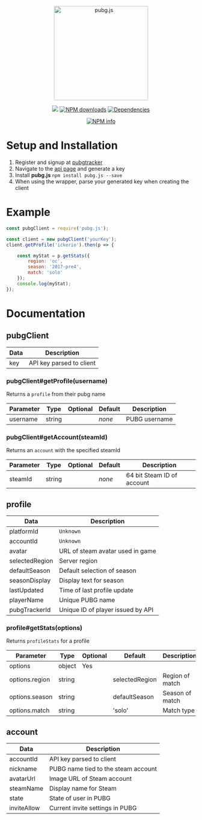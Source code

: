 <div align="center">
    <p>
        <img alt="pubg.js" src="https://i.imgur.com/YzaajHA.png" width="250"/>
    </p>
    <p>
        <a href="https://travis-ci.org/ickerio/pubg.js"><img src="https://travis-ci.org/ickerio/pubg.js.svg?branch=master"></a>
        <a href="https://www.npmjs.com/package/pubg.js"><img src="https://img.shields.io/npm/dt/pubg.js.svg?maxAge=3600" alt="NPM downloads" /></a>
        <a href="https://david-dm.org/ickerio/pubg.js"><img src="https://img.shields.io/david/ickerio/pubg.js.svg?maxAge=3600" alt="Dependencies" /></a>
    </p>
    <a href="https://nodei.co/npm/pubg.js/"><img src="https://nodei.co/npm/pubg.js.png?downloads=true&stars=true" alt="NPM info"/></a>
</div>

# Setup and Installation
1. Register and signup at [pubgtracker](https://pubgtracker.com/)
2. Navigate to the [api page](https://pubgtracker.com/site-api) and generate a key
3. Install **pubg.js** `npm install pubg.js --save`
4. When using the wrapper, parse your generated key when creating the client


# Example
```js
const pubgClient = require('pubg.js');

const client = new pubgClient('yourKey');
client.getProfile('ickerio').then(p => {

    const myStat = p.getStats({
        region: 'oc',
        season: '2017-pre4',
        match: 'solo'
    });
    console.log(myStat);
});
```

# Documentation
## pubgClient
| Data | Description              |
|------|--------------------------|
| key  | API key parsed to client |

### pubgClient#getProfile(username)
Returns a `profile` from their pubg name

| Parameter | Type   | Optional | Default | Description    |
|-----------|--------|----------|---------|----------------|
| username  | string |          | *none*  | PUBG username  |

### pubgClient#getAccount(steamId)
Returns an `account` with the specified steamId

| Parameter | Type   | Optional | Default | Description                |
|-----------|--------|----------|---------|----------------------------|
| steamId   | string |          | *none*  | 64 bit Steam ID of account |

## profile
| Data           | Description                       |
|----------------|-----------------------------------|
| platformId     | `Unknown`                         |
| accountId      | `Unknown`                         |
| avatar         | URL of steam avatar used in game  |
| selectedRegion | Server region                     |
| defaultSeason  | Default selection of season       |
| seasonDisplay  | Display text for season           |
| lastUpdated    | Time of last profile update       |
| playerName     | Unique PUBG name                  |
| pubgTrackerId  | Unique ID of player issued by API |

### profile#getStats(options)
Returns `profileStats` for a profile

| Parameter      | Type   | Optional | Default        | Description     |
|----------------|--------|----------|----------------|-----------------|
| options        | object | Yes      |                |                 |
| options.region | string |          | selectedRegion | Region of match |
| options.season | string |          | defaultSeason  | Season of match |
| options.match  | string |          | 'solo'         | Match type      |

## account
| Data        | Description                         |
|-------------|-------------------------------------|
| accountId   | API key parsed to client            |
| nickname    | PUBG name tied to the steam account |
| avatarUrl   | Image URL of Steam account          |
| steamName   | Display name for Steam              |
| state       | State of user in PUBG               |
| inviteAllow | Current invite settings in PUBG     |